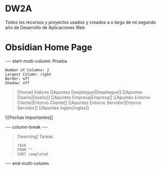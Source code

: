 # DW2A
Todos los recursos y proyectos usados y creados a o largo de mi segundo año de Desarrollo de Aplicaciones Web

# Obsidian Home Page

--- start-multi-column: Prueba
```column-settings
Number of Columns: 2
Largest Column: right
Border: off
Shadow: off
```


>[!home] Índices
> [[Apuntes Despliegue|Despliegue]]
> [[Apuntes Diseño|Diseño]]
> [[Apuntes Empresa|Empresa]]
> [[Apuntes Entorno Cliente|Entorno Cliente]]
> [[Apuntes Entorno Servidor|Entorno Servidor]]
> [[Apuntes Ingles|Ingles]]


![[Fechas Importantes]]

--- column-break ---


> [!warning] Tareas
> ```dataview
> TASK
> FROM ""
> SORT completed
> ```


--- end-multi-column 